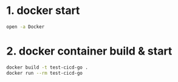 # 1. docker start
```sh
open -a Docker
```

# 2. docker container build & start
```sh
docker build -t test-cicd-go .
docker run --rm test-cicd-go
```

